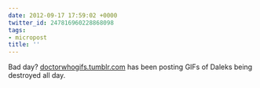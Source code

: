 ```yaml
---
date: 2012-09-17 17:59:02 +0000
twitter_id: 247816960228868098
tags:
- micropost
title: ''
---
```


Bad day? [doctorwhogifs.tumblr.com](http://doctorwhogifs.tumblr.com/) has been posting GIFs of Daleks being destroyed all day.
